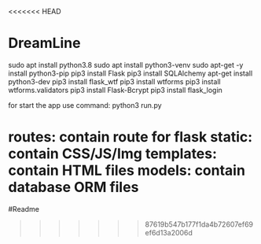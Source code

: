 <<<<<<< HEAD
# DreamLine

sudo apt install python3.8
sudo apt install python3-venv
sudo apt-get -y install python3-pip
pip3 install Flask
pip3 install SQLAlchemy
apt-get install python3-dev
pip3 install flask_wtf
pip3 install wtforms
pip3 install wtforms.validators
pip3 install Flask-Bcrypt
pip3 install flask_login

for start the app use command: python3 run.py

routes: contain route for flask
static: contain CSS/JS/Img
templates: contain HTML files
models: contain database ORM files
=======
#Readme
>>>>>>> 87619b547b177f1da4b72607ef69ef6d13a2006d

